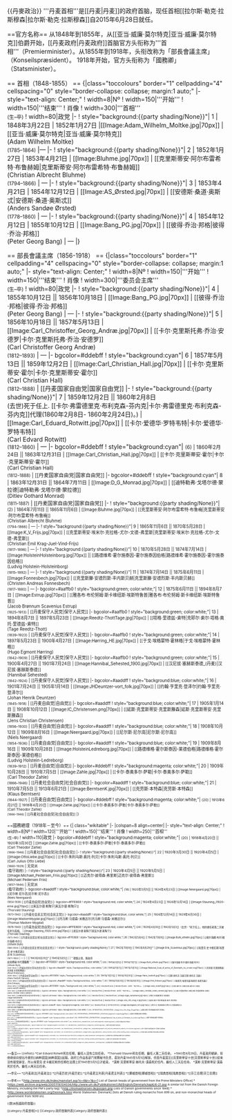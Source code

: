 {{丹麥政治}}
'''丹麦首相'''是[[丹麦|丹麦]]的政府首脑，现任首相[[拉尔斯·勒克·拉斯穆森|拉尔斯·勒克·拉斯穆森]]自2015年6月28日就任。

==官方名称==
从1848年到1855年，从[[亚当·威廉·莫尔特克|亚当·威廉·莫尔特克]]伯爵开始，[[丹麦政府|丹麦政府]]首脑官方头衔称为'''首相'''（Premierminister）。从1855年到1918年，头衔改称为「部長會議主席」（Konseilspræsident）。 1918年开始，官方头衔称为「國務卿」（Statsminister）。

== 首相（1848-1855） ==
{|class="toccolours" border="1" cellpadding="4" cellspacing="0" style="border-collapse: collapse; margin:1 auto;"
|- style="text-align: Center;"
! width=8|Nº
! width=150|'''开始'''
! width=150|'''结束'''
! 肖像
! width=300|'''首相'''<br/><small>(生–卒)</small>
! width=80|政党
|-
! style="background:{{party shading/None}}"| 1
| 1848年3月22日 
| 1852年1月27日 
|[[Image:Adam_Wilhelm_Moltke.jpg|70px]]
| [[亚当·威廉·莫尔特克|亚当·威廉·莫尔特克]]<br>(Adam Wilhelm Moltke)<br/><small>(1785–1864)</small>
|—
|-
! style="background:{{party shading/None}}"| 2
| 1852年1月27日 
| 1853年4月21日 
| [[Image:Bluhme.jpg|70px]]
| [[克里斯蒂安·阿尔布雷希特·布鲁赫姆|克里斯蒂安·阿尔布雷希特·布鲁赫姆]]<br>(Christian Albrecht Bluhme)<br/><small>(1794–1866)</small>
| —
|-
! style="background:{{party shading/None}}"| 3
| 1853年4月21日 
| 1854年12月12日 
| [[Image:AS_Ørsted.jpg|70px]]
| [[安德斯·桑道·奥斯忒|安德斯·桑道·奥斯忒]]<br>(Anders Sandøe Ørsted)<br/><small>(1778–1860)</small>
| —
|-
! style="background:{{party shading/None}}"| 4
| 1854年12月12日 
| 1855年10月12日 
| [[Image:Bang_PG.jpg|70px]]
| [[彼得·乔治·邦格|彼得·乔治·邦格]]<br>(Peter Georg Bang)
| —
|}

== 部長會議主席（1856-1918） ==
{|class="toccolours" border="1" cellpadding="4" cellspacing="0" style="border-collapse: collapse; margin:1 auto;"
|- style="text-align: Center;"
! width=8|Nº
! width=150|'''开始'''
! width=150|'''结束'''
! 肖像
! width=300|'''委员会主席'''<br/><small>(生–卒)</small>
! width=80|政党
|-
! style="background:{{party shading/None}}"| 4
| 1855年10月12日 || 1856年10月18日 
| [[Image:Bang_PG.jpg|70px]]
| [[彼得·乔治·邦格|彼得·乔治·邦格]]<br>(Peter Georg Bang)
| —
|-
! style="background:{{party shading/None}}"| 5
| 1856年10月18日 || 1857年5月13日
| [[Image:Carl_Christoffer_Georg_Andræ.jpg|70px]] 
| [[卡尔·克里斯托弗·乔治·安德罗|卡尔·克里斯托弗·乔治·安德罗]]<br>(Carl Christoffer Georg Andræ)<br/><small>(1812–1893)</small>
| —
|- bgcolor=#ddebff
! style="background:cyan"| 6
| 1857年5月13日 || 1859年12月2日 
| [[Image:Carl_Christian_Hall.jpg|70px]]
| [[卡尔·克里斯蒂安·霍尔|卡尔·克里斯蒂安·霍尔]]<br>(Carl Christian Hall)<br/><small>(1812–1888)</small>
| [[丹麦国家自由党|国家自由党]]
|-
! style="background:{{party shading/None}}"| 7
| 1859年12月2日 || 1860年2月8日<br/>(去世)<ref>死于任上. [[卡尔·弗雷德里克·布利克森-芬内克|卡尔·弗雷德里克·布利克森-芬内克]]代理(1860年2月8日- 1860年2月24日)。</ref>)
| [[Image:Carl_Eduard_Rotwitt.jpg|70px]]
| [[卡尔·爱德华·罗特韦特|卡尔·爱德华·罗特韦特]]<br>(Carl Edvard Rotwitt)<br/><small>(1812–1860)</small>
| —
|- bgcolor=#ddebff
! style="background:cyan"| <small>(6)
| 1860年2月24日 || 1863年12月31日 
| [[Image:Carl_Christian_Hall.jpg|70px]]
| [[卡尔·克里斯蒂安·霍尔|卡尔·克里斯蒂安·霍尔]]<br>(Carl Christian Hall)<br/><small>(1812–1888)</small>
| [[丹麦国家自由党|国家自由党]]
|- bgcolor=#ddebff
! style="background:cyan"| 8
| 1863年12月31日 || 1864年7月11日 
| [[Image:D_G_Monrad.jpg|70px]]
| [[迪特勒弗·戈塔尔德·蒙拉德|迪特勒弗·戈塔尔德·蒙拉德]]<br>(Ditlev Gothard Monrad)<br/><small>(1811–1887)</small>
| [[丹麦国家自由党|国家自由党]]
|-
! style="background:{{party shading/None}}"| <small>(2)
| 1864年7月11日 || 1865年11月6日 
| [[Image:Bluhme.jpg|70px]]
| [[克里斯蒂安·阿尔布雷希特·布鲁梅|克里斯蒂安·阿尔布雷希特·布鲁梅]]<br>(Christian Albrecht Bluhme)<br/><small>(1794–1866)</small>
| —
|-
! style="background:{{party shading/None}}"| 9
| 1865年11月6日 || 1870年5月28日 
| [[Image:K_V_Frijs.jpg|70px]]
| [[克里斯蒂安·埃米尔·克拉格-尤尔-文德-弗里斯|克里斯蒂安·埃米尔·克拉格-尤尔-文德-弗里斯]]<br>(Christian Emil Krag-Juel-Vind-Frijs)<br/><small>(1817–1896)</small>
| —
|-
! style="background:{{party shading/None}}"| 10
| 1870年5月28日 || 1874年7月14日 
| [[Image:HolsteinHolsteinborg.jpg|70px]]
|| [[路德维希·霍尔施泰因-霍尔施泰因伯格|路德维希·霍尔施泰因-霍尔施泰因伯格]]<br>(Ludvig Holstein-Holsteinborg)<br/><small>(1815–1892)</small>
| —
|-
! style="background:{{party shading/None}}"| 11
| 1874年7月14日 || 1875年6月11日 
| [[Image:Fonnesbech.jpg|70px]]
| [[克里斯滕·安德烈斯·丰内斯贝赫|克里斯滕·安德烈斯·丰内斯贝赫]]<br>(Christen Andreas Fonnesbech)<br/><small>(1817–1880)</small>
| —
|-  bgcolor=#aaffb0
! style="background:green; color:white;"| 12
| 1875年6月11日 || 1894年8月7日 
| [[Image:Estrup.jpg|70px]]
| [[雅各布·布伦努姆·斯卡维纽斯·埃斯特鲁普|雅各布·布伦努姆·斯卡维纽斯·埃斯特鲁普]]<br>(Jacob Brønnum Scavenius Estrup)<br/><small>(1825–1913)</small>
| [[丹麦保守人民党|保守人民党]]
|-  bgcolor=#aaffb0
! style="background:green; color:white;"| 13
| 1894年8月7日 || 1897年5月23日 
| [[Image:Reedtz-ThottTage.jpg|70px]]
| [[塔格·里德兹-索特|克耶尔·索尔·塔格·奥托·里德兹-索特]]<br>(Tage Reedtz-Thott)<br/><small>(1839–1923)</small>
| [[丹麦保守人民党|保守人民党]]
|-  bgcolor=#aaffb0
! style="background:green; color:white;"| 14
| 1897年5月23日 || 1900年4月27日 
| [[Image:Hørring_HE.jpg|70px]]
| [[于戈·埃格蒙特·霍林格|于戈·埃格蒙特·霍林格]]<br>(Hugo Egmont Hørring)<br/><small>(1842–1909)</small>
| [[丹麦保守人民党|保守人民党]]
|-  bgcolor=#aaffb0
! style="background:green; color:white;"| 15
| 1900年4月27日 || 1901年7月24日 
| [[Image:Hannibal_Sehested_1900.jpg|70px]]
| [[汉尼拔·塞赫斯泰德_(丹麦)|汉尼拔·塞赫斯泰德]]<br>(Hannibal Sehested)<br/><small>(1842–1924)</small>
| [[丹麦保守人民党|保守人民党]]
|-  bgcolor=#aaddff
! style="background:blue; color:white;"| 16
| 1901年7月24日 || 1905年1月14日 
| [[Image:JHDeuntzer-vort_folk.jpg|70px]]
| [[约翰·亨里克·登泽尔|约翰·亨里克·登泽尔]]<br>(Johan Henrik Deuntzer)<br/><small>(1845–1918)</small>
| [[丹麦自由党|自由党]]
|-  bgcolor=#aaddff
! style="background:blue; color:white;"| 17
| 1905年1月14日 || 1908年10月12日 
| [[Image:IC_Christensen.png|70px]]
| [[延斯·克里斯蒂安·克里斯滕森|延斯·克里斯蒂安·克里斯滕森]]<br>(Jens Christian Christensen)<br/><small>(1856–1930)</small>
| [[丹麦自由党|自由党]]
|-  bgcolor=#aaddff
! style="background:blue; color:white;"| 18
| 1908年10月12日 || 1909年8月16日 
| [[Image:Neergaard.jpg|70px]]
| [[尼尔斯·尼尔高|尼尔斯·尼尔高]]<br>(Niels Neergaard)<br/><small>(1854–1936)</small>
| [[丹麦自由党|自由党]]
|-  bgcolor=#aaddff
! style="background:blue; color:white;"| 19
| 1909年8月16日 || 1909年10月28日 
| [[Image:HolsteinLedreborg.jpg|70px]]
| [[路德维格·霍尔斯泰因-莱德伯格|路德维格·霍尔斯泰因-莱德伯格]]<br>(Ludvig Holstein-Ledreborg)<br/><small>(1839–1912)</small>
| [[丹麦自由党|自由党]]
|-  bgcolor=#ddebff
! style="background:magenta; color:white;"| 20
| 1909年10月28日 || 1910年7月5日 
| [[Image:Zahle.jpg|70px]]
| [[卡尔·泰奥多尔·萨勒|卡尔·泰奥多尔·萨勒]]<br>(Carl Theodor Zahle)<br/><small>(1866–1946)</small>
| [[丹麦社会自由党|社会自由党]]
|-  bgcolor=#aaddff
! style="background:blue; color:white;"| 21
| 1910年7月5日 || 1913年6月21日 
| [[Image:BerntsenK.jpg|70px]]
| [[克劳斯·本特森|克劳斯·本特森]]<br>(Klaus Berntsen)<br/><small>(1844–1927)</small>
| [[丹麦自由党|自由党]]
|-  bgcolor=#ddebff
! style="background:magenta; color:white;"| <small>(20)
| 1913年6月21日 || 1918年4月20日 
| [[Image:Zahle.jpg|70px]]
| [[卡尔·泰奥多尔·萨勒|卡尔·泰奥多尔·萨勒]]<br>(Carl Theodor Zahle)<br/><small>(1866–1946)</small>
| [[丹麦社会自由党|社会自由党]]
|}

==國務總理（1918年－至今）==
{| class="wikitable"
|-
|colspan=8 align=center|
|- style="text-align: Center;"
! width=8|Nº
! width=120|'''开始'''
! width=150|'''结束'''
! 肖像
! width=250|'''首相'''<br/><small>(生–卒)</small>
! width=110|政党
|-  bgcolor=#ddebff
! style="background:magenta; color:white;"| <small>(20)
| 1918年4月20日 || 1920年3月30日 
| [[Image:Zahle.jpg|70px]]
| [[卡尔·泰奥多尔·萨勒|卡尔·泰奥多尔·萨勒]]<br>(Carl Theodor Zahle)<br/><small>(1866–1946)</small>
| [[丹麦社会自由党|社会自由党]]
|-
! style="background:{{party shading/None}}"| 22
| 1920年3月30日 || 1920年4月5日 
| [[Image:OttoLiebe.jpg|70px]]
| [[卡尔·朱利乌斯·奥托·列贝|卡尔·朱利乌斯·奥托·列贝]]<br>(Carl Julius Otto Liebe)<br/><small>(1860–1929)</small>
| 无党派<br>(看守政府)
|-
! style="background:{{party shading/None}}"| 23
| 1920年4月5日 || 1920年5月5日 
| [[Image:Michael_Pedersen_Friis.jpg|70px]]
| [[迈克尔·彼得森·弗里斯|迈克尔·彼得森·弗里斯]]<br>(Michael Pedersen Friis)<br/><small>(1857–1944)</small>
| 无党派<br>(看守政府)
|-  bgcolor=#aaddff
! style="background:blue; color:white;"| <small>(18)
| 1920年5月5日 || 1924年4月23日 
| [[Image:Neergaard.jpg|70px]]
| [[尼尔斯·尼尔高|尼尔斯·尼尔高]]<br>(Niels Neergaard)<br/><small>(1854–1936)</small>
| [[丹麦自由党|自由党]]
|-  bgcolor=#FFE8E8
! style="background:red; color:white;"| 24
| 1924年4月23日 || 1926年12月14日 
| [[Image:Stauning_i1920-erne.jpg|70px]]
| [[索瓦尔德·斯陶宁|索瓦尔德·斯陶宁]]<br>(Thorvald Stauning)<br/><small>(1873–1942)</small>
| [[丹麦社会民主党|社会民主党]]
|-  bgcolor=#aaddff
! style="background:blue; color:white;"| 25
| 1926年12月14日 || 1929年4月30日 
| [[Image:MadsenMygdal.jpg|70px]]
| [[托马斯·马德森-米格达尔|托马斯·马德森-米格达尔]]<br>(Thomas Madsen-Mygdal)<br/><small>(1876–1943)</small>
| [[丹麦自由党|自由党]]
|-  bgcolor=#FFE8E8
! style="background:red; color:white;"| <small>(24)
| 1929年4月30日 || 1942年5月3日（去世）†<ref>死于任上。他的继任者第二天被任命为首相。</ref>
| [[Image:Stauning_i1920-erne.jpg|70px]]
| [[索瓦尔德·斯陶宁|索瓦尔德·斯陶宁]]<br>(Thorvald Stauning)<br/><small>(1873–1942)</small>
| [[丹麦社会民主党|社会民主党]]
|-  bgcolor=#FFE8E8
! style="background:red; color:white;"| 26
| 1942年5月4日 || 1942年11月9日 
| [[Image:Buhl_vilhelm.jpg|70px]]
| [[维尔海姆·布尔|维尔海姆·布尔]]<br>(Vilhelm Buhl)<br/><small>(1881–1954)</small>
| [[丹麦社会民主党|社会民主党]]
|-
! style="background:{{party shading/None}}"| 27
| 1942年11月9日 || 1943年8月29日* 
| [[Image:Erik_Scavenius.jpg|70px]]
| [[埃里克·史卡维尼斯|埃里克·史卡维尼斯]]<br>(Erik Scavenius)<br/><small>(1877–1962)</small>
| —
|-
| || 1943年8月29日* || 1945年5月5日 
|
| '''德国占领，無政府<br>由常務秘书代理職務'''
|
|-  bgcolor=#FFE8E8
! style="background:red; color:white;"| <small>(26)
| 1945年5月5日 || 1945年11月7日 
| [[Image:Buhl_vilhelm.jpg|70px]]
| [[维尔海姆·布尔|维尔海姆·布尔]]<br>(Vilhelm Buhl)<br/><small>(1881–1954)</small>
| [[丹麦社会民主党|社会民主党]]
|-  bgcolor=#aaddff
! style="background:blue; color:white;"| 28
| 1945年11月7日 || 1947年11月13日 
| [[Image:National_Coat_of_arms_of_Denmark_no_crown.svg|70px]]
| [[克努德·克里斯滕森|克努德·克里斯滕森]]<br>(Knud Kristensen)<br/><small>(1880–1962)</small>
| [[丹麦自由党|自由党]]
|-  bgcolor=#FFE8E8
! style="background:red; color:white;"| 29
| 1947年11月13日 || 1950年10月30日 
| [[Image:Hans_hedtoft.jpg|70px]]
| [[汉斯·赫托夫·汉森|汉斯·赫托夫·汉森]]<br>(Hans Hedtoft Hansen)<br/><small>(1903–1955)</small>
| [[丹麦社会民主党|社会民主党]]
|-  bgcolor=#aaddff
! style="background:blue; color:white;"| 30
| 1950年10月30日 || 1953年9月30日 
| [[Image:Erik_Eriksen.jpg|70px]]
| [[埃里克·埃里克森|埃里克·埃里克森]]<br>(Erik Eriksen)<br/><small>(1902–1972)</small>
| [[丹麦自由党|自由党]]
|-  bgcolor=#FFE8E8
! style="background:red; color:white;"| <small>(29)
| 1953年9月30日 || 1955年1月29日（去世）†<ref>死于任上。</ref>
| [[Image:Hans_hedtoft.jpg|70px]]
| [[汉斯·赫托夫·汉森|汉斯·赫托夫·汉森]]<br>(Hans Hedtoft Hansen)<br/><small>(1903–1955)</small>
| [[丹麦社会民主党|社会民主党]]
|-  bgcolor=#FFE8E8
! style="background:red; color:white;"| 31
| 1955年2月1日 || 1960年2月19日（去世）†<ref>死于任上。</ref>
| [[Image:Hans_Christian_Svane_Hansen.jpg|70px]]
| [[汉斯·克里斯蒂安·汉森|汉斯·克里斯蒂安·汉森]]<br>(Hans Christian Svane Hansen)<br/><small>(1906–1960)</small>
| [[丹麦社会民主党|社会民主党]]
|-  bgcolor=#FFE8E8
! style="background:red; color:white;"| 32
| 1960年2月21日 || 1962年9月3日 
| [[Image:Viggo_Kampmann.jpg|70px]]
| [[维戈·坎普曼|维戈·坎普曼]]<br>(Viggo Kampmann)<br/><small>(1910–1976)</small>
| [[丹麦社会民主党|社会民主党]]
|-  bgcolor=#FFE8E8
! style="background:red; color:white;"| 33
| 1962年9月3日 || 1968年2月2日 
| [[Image:Jens_Otto_Krag_01.jpg|70px]]
| [[延斯·奥托·克拉格|延斯·奥托·克拉格]]<br>(Jens Otto Krag)<br/><small>(1914–1978)</small>
| [[丹麦社会民主党|社会民主党]]
|-  bgcolor=#ddebff
! style="background:magenta; color:white"| 34
| 1968年2月2日 || 1971年10月11日 
| [[Image:Baunsgaard_1970.jpg|70px]]
| [[希尔马·包恩斯格尔|希尔马·包恩斯格尔]]<br>(Hilmar Baunsgaard)<br/><small>(1920–1989)</small>
| [[丹麦社会自由党|社会自由党]]
|-  bgcolor=#FFE8E8
! style="background:red; color:white;"| <small>(33)
| 1971年10月11日 || 1972年10月5日 
| [[Image:Jens_Otto_Krag_01.jpg|70px]]
| [[延斯·奥托·克拉格|延斯·奥托·克拉格]]<br>(Jens Otto Krag)<br/><small>(1914–1978)</small>
| [[丹麦社会民主党|社会民主党]]
|-  bgcolor=#FFE8E8
! style="background:red; color:white;"| 35
| 1972年10月5日 || 1973年12月19日 
| [[File:Anker-jørgensen-cropped.jpg|70px]]
| [[安高·约恩森|安高·约恩森]]<br>(Anker Jørgensen)<br/><small>(1922–2016 )</small>
| [[丹麦社会民主党|社会民主党]]
|-  bgcolor=#aaddff
! style="background:blue; color:white;"| 36
| 1973年12月19日 || 1975年2月13日 
| [[Image:National_Coat_of_arms_of_Denmark_no_crown.svg|70px]]
| [[保罗·哈特林|保罗·哈特林]]<br>(Poul Hartling)<br/><small>(1914–2000)</small>
| [[丹麦自由党|自由党]]
|-  bgcolor=#FFE8E8
! style="background:red; color:white;"| <small>(35)
| 1975年2月13日 || 1982年9月10日 
| [[File:Anker-jørgensen-cropped.jpg|70px]]
| [[安高·约恩森|安高·约恩森]]<br>(Anker Jørgensen)<br/><small>(1922–2016 )</small>
| [[丹麦社会民主党|社会民主党]]
|-  bgcolor=#BBCCDD
! style="background:green; color:white;"| 37
| 1982年9月10日 || 1993年1月25日 
| [[Image:Poul_Schluter.jpg|70px]]
| [[保罗·施吕特|保罗·施吕特]]<br>(Poul Schlüter)<br/><small>(1929– )</small>
| [[丹麦保守人民党|保守人民党]]
|-  bgcolor=#FFE8E8
! style="background:red; color:white;"| 38
| 1993年1月25日 || 2001年11月27日 
| [[Image:Flickr_-_europeanpeoplesparty_-_EPP_and_PES_PRESIDENTS_DEBATE_21.01.2005_(21).jpg|70px]]
| [[波尔·尼鲁普·拉斯穆森|波尔·尼鲁普·拉斯穆森]]<br>(Poul Nyrup Rasmussen)<br/><small>(1943– )</small>
| [[丹麦社会民主党|社会民主党]]
|-  bgcolor=#aaddff
! style="background:blue; color:white;"| 39
| 2001年11月27日 || 2009年4月5日 
| [[Image:Anders_Fogh_Rasmussen_-_World_Economic_Forum_Annual_Meeting_Davos_2008.jpg|70px]]
| [[安诺斯·福格·拉斯穆森|安诺斯·福格·拉斯穆森]]<br>(Anders Fogh Rasmussen)<br/><small>(1953– )</small>
| [[丹麦自由党|自由党]]
|-  bgcolor=#aaddff
! style="background:blue; color:white;"| 40
| 2009年4月5日 ||2011年10月3日 
| [[Image:Lars_Løkke_Rasmussen_-_2009.jpg|70px]]
| [[拉爾斯·勒克·拉斯穆森|拉爾斯·勒克·拉斯穆森]]<br>(Lars Løkke Rasmussen)<br/><small>(1964– )</small>
| [[丹麦自由党|自由党]]
|-  bgcolor=#FFE8E8
! style="background:red; color:white;"| 41
| 2011年10月3日 || 2015年6月28日
| [[File:Helle_Thorning-Schmidt_portrait.jpg|70px]]
| [[海勒·托寧-施密特|海勒·托寧-施密特]]<br>(Helle Thorning-Schmidt)<br/><small>(1966– )</small>
| [[丹麦社会民主党|社会民主党]]
|-  bgcolor=#aaddff
! style="background:blue; color:white;"| 42
| 2015年6月28日 ||现任 
| [[Image:Lars_Løkke_Rasmussen_-_2009.jpg|70px]]
| [[拉爾斯·勒克·拉斯穆森|拉爾斯·勒克·拉斯穆森]]<br>(Lars Løkke Rasmussen)<br/><small>(1964– )</small>
| [[丹麦自由党|自由党]]
|}

==备注==
{{reflist}}
*Carl Edvard Rotwitt死在任期，繼任人没有立刻任命。
*Thorvald Staunin死在任期，繼任人第二天任命。
*1943年8月29日，丹麦政府總辭，拒绝继续向侵佔丹麥的[[纳粹德国|纳粹德国]]屈服。政府工作由各部门常務秘书负责，直到丹麦1945年5月5日解放。但是丹麦国王[[克里斯蒂安十世|克里斯蒂安十世]]從來没有接受辭呈，所以埃里克·史卡維尼斯的任期在法理上於1945年5月5日才結束。
*漢斯·克里斯蒂安·赫托夫-漢森死於任內，繼任人三天后任命。
*漢斯·克里斯蒂安·漢森死於任內，繼任人两天后任命。

==参见==
*[[丹麦政治|丹麦政治]]
*[[丹麦历史|丹麦历史]]
*[[丹麦君主列表|丹麦君主列表]]
*[[挪威首相|挪威首相]]
*[[瑞典首相|瑞典首相]]
*[[芬兰总理|芬兰总理]]

==参考==
*[http://www.stm.dk/Index/mainstart.asp?o=4&n=1&s=1 List of Danish heads of government from the Prime Ministers Office]
*[https://web.archive.org/web/20051116104034/http://www.um.dk/Publikationer/UM/English/Denmark/kap6/6-21.asp A similar list from the Danish Foreign Ministry, including the PM's party tag]
*[http://thomasthorsen.dk/pol/pm.php Lists of Danish governments since 1848]
*[http://www.worldstatesmen.org/Denmark.html World Statesmen: Denmark] (lists all Danish ruling monarchs from 899 on, and non-monarchial heads of government from 1699 on).

{{歐洲各國政府首腦}}

[[category:丹麦首相|*]]
[[Category:政府首脑列表|Category:政府首脑列表]]